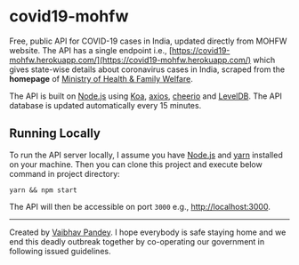 # covid19-mohfw

Free, public API for COVID-19 cases in India, updated directly from MOHFW website. The API has a single endpoint i.e.,
[https://covid19-mohfw.herokuapp.com/](https://covid19-mohfw.herokuapp.com/) which gives state-wise details about
coronavirus cases in India, scraped from the **homepage** of
[Ministry of Health & Family Welfare](https://www.mohfw.gov.in/).

The API is built on [Node.js](https://nodejs.org/en/) using [Koa](https://github.com/koajs/koa),
[axios](https://github.com/axios/axios), [cheerio](https://github.com/cheeriojs/cheerio) and
[LevelDB](https://github.com/Level/level). The API database is updated automatically every 15 minutes.

## Running Locally

To run the API server locally, I assume you have [Node.js](https://nodejs.org/en/) and [yarn](https://yarnpkg.com/)
installed on your machine. Then you can clone this project and execute below command in project directory:

```shell script
yarn && npm start
```

The API will then be accessible on port `3000` e.g., [http://localhost:3000](http://localhost:3000).

---

Created by [Vaibhav Pandey](https://vaibhavpandey.com/). I hope everybody is safe staying home and we end this deadly
outbreak together by co-operating our government in following issued guidelines.
